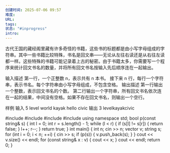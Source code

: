 ```yaml
---
创建时间: 2025-07-06 09:57
难度: 
URL: 
tags: 
状态: "#inprogress"
intro:
---
```

古代王国的藏经阁里藏有许多奇怪的书籍，这些书的标题都是由小写字母组成的字符串。其中一些书籍比较特殊，书名是回文串——无论从左往右读还是从右往左读都一样。这些特殊的书籍可能记录着上古的秘密。由于书籍太多，你需要写一个程序来统计回文书名的数量，并将所有回文书名按输入先后顺序连在一起输出。

输入描述
第一行，一个正整数 n，表示共有 n 本书。
接下来 n 行，每行一个字符串，表示书名。每个字符串由小写字母组成，不包含空格。
输出描述
第一行输出一个整数，表示回文书名的个数。
第二行输出一个字符串，所有回文书名依次连在一起的结果，中间没有空格。如果不存在回文书名，则输出一个空行。

样例
输入
5
level
world
kayak
hello
civic
输出
3
levelkayakcivic

#include <iostream>
#include <string>
#include <vector>
#include <algorithm>
using namespace std;
bool p(const string& s) {
    int l = 0;
    int r = s.length() - 1;
    while (l < r) {
        if (s[l] != s[r]) {
            return false;
        }
        l++;
        r--;
    }
    return true;
}
int main() {
    int n;
    cin >> n;
    vector<string> v;
    string s;
    for (int i = 0; i < n; ++i) {
        cin >> s;
        if (p(s)) {
            v.push_back(s);
        }
    }
    cout << v.size() << endl;
    for (const string& x : v) {
        cout << x;
    }
    cout << endl;
    return 0;
}